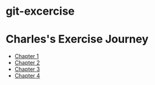 # git-excercise

# Charles's Exercise Journey

- [Chapter 1](chapter1.md)
- [Chapter 2](chapter2.md)
- [Chapter 3](chapter3.md)
- [Chapter 4](chapter4.md)
